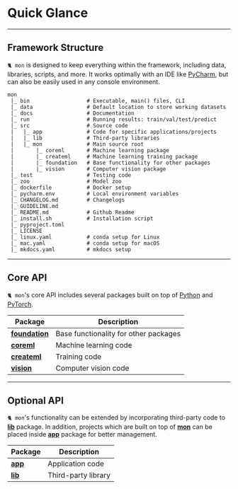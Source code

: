 # Quick Glance

---

## Framework Structure

`🐈 mon` is designed to keep everything within the framework, including data,
libraries, scripts, and more. It works optimally with an IDE like 
[PyCharm](https://www.jetbrains.com/), but can also be easily used in any 
console environment.

```text
mon
 |_ bin                  # Executable, main() files, CLI
 |_ data                 # Default location to store working datasets
 |_ docs                 # Documentation
 |_ run                  # Running results: train/val/test/predict
 |_ src                  # Source code 
 |   |_ app              # Code for specific applications/projects
 |   |_ lib              # Third-party libraries
 |   |_ mon              # Main source root 
 |       |_ coreml       # Machine learning package
 |       |_ createml     # Machine learning training package
 |       |_ foundation   # Base functionality for other packages
 |       |_ vision       # Computer vision package
 |_ test                 # Testing code
 |_ zoo                  # Model zoo
 |_ dockerfile           # Docker setup
 |_ pycharm.env          # Local environment variables
 |_ CHANGELOG.md         # Changelogs
 |_ GUIDELINE.md  
 |_ README.md            # Github Readme
 |_ install.sh           # Installation script
 |_ pyproject.toml  
 |_ LICENSE  
 |_ linux.yaml           # conda setup for Linux
 |_ mac.yaml             # conda setup for macOS
 |_ mkdocs.yaml          # mkdocs setup
```

---

## Core API

`🐈 mon`'s core API includes several packages built on top of 
[Python](https://www.python.org/) and [PyTorch](https://pytorch.org/).

| Package                                            | Description                           |
|----------------------------------------------------|---------------------------------------|
| __[foundation](../explanation/mon/foundation.md)__ | Base functionality for other packages |
| __[coreml](../explanation/mon/coreml.md)__         | Machine learning code                 |
| __[createml](../explanation/mon/createml.md)__     | Training code                         |
| __[vision](../explanation/mon/vision.md)__         | Computer vision code                  |

---

## Optional API

`🐈 mon`'s functionality can be extended by incorporating third-party code to
__[lib](explanation/lib.md)__ package. In addition, projects which are built on 
top of __[mon](explanation/mon/index.md)__ can be placed inside 
__[app](explanation/optional/app.md)__ package for better management.

| Package                                   | Description         |
|-------------------------------------------|---------------------|
| __[app](../explanation/optional/app.md)__ | Application code    |
| __[lib](../explanation/optional/lib.md)__ | Third-party library |
